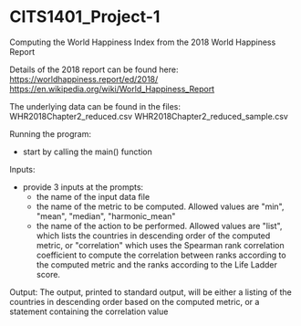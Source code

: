 # CITS1401_Project-1
Computing the World Happiness Index from the 2018 World Happiness Report

Details of the 2018 report can be found here:
https://worldhappiness.report/ed/2018/
https://en.wikipedia.org/wiki/World_Happiness_Report

The underlying data can be found in the files:
WHR2018Chapter2_reduced.csv
WHR2018Chapter2_reduced_sample.csv

Running the program:
- start by calling the main() function

Inputs:
- provide 3 inputs at the prompts:
    - the name of the input data file
    - the name of the metric to be computed. 
      Allowed values are "min", "mean", "median", "harmonic_mean"
    - the name of the action to be performed. 
      Allowed values are "list", which lists the countries in descending order of the computed metric, or "correlation" which uses the Spearman rank correlation coefficient to compute the correlation between ranks according to the computed metric and the ranks according to the Life Ladder score.
  
Output:
The output, printed to standard output, will be either a listing of the countries in descending order based on the computed metric, or a statement containing the correlation value
